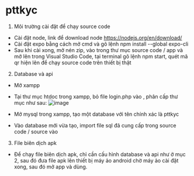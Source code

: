 # pttkyc
1. Môi trường cài đặt để chạy source code
- Cài đặt node, link để download node https://nodejs.org/en/download/
- Cài đặt expo bằng cách mở cmd và gõ lệnh npm install --global expo-cli
- Sau khi cài xong, mở nén zip, vào trong thư mục source code / app và mở lên trong Visual Studio Code, tại terminal gõ lệnh npm start, quét mã qr hiện lên để chạy 
source code trên thiết bị thật

2. Database và api 
- Mở xampp
- Tại thư mục htdoc trong xampp, bỏ file login.php vào , phân cấp thư mục như sau:
![image](https://user-images.githubusercontent.com/97238264/173172853-757264c3-1092-45ab-b86d-c81a5f31ad8b.png)

- Mở mysql trong xampp, tạo một database với tên chính xác là pttkyc
- Vào database mới vừa tạo, import file sql đã cung cấp trong source code / source vào

3. File biên dịch apk
- Để chạy file biên dịch apk, chỉ cần cấu hình database và api như ở mục 2, sau đó đưa file apk lên thiết bị máy ảo android chờ máy ảo cài đặt xong, sau đó mở app và dùng.

